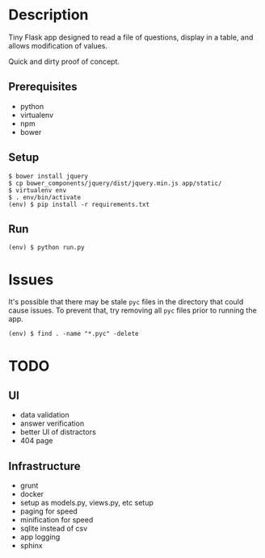 # Description

Tiny Flask app designed to read a file of questions, display in a table, and allows modification of values.

Quick and dirty proof of concept.

## Prerequisites

* python
* virtualenv
* npm
* bower

## Setup

    $ bower install jquery
    $ cp bower_components/jquery/dist/jquery.min.js app/static/
    $ virtualenv env
    $ . env/bin/activate
    (env) $ pip install -r requirements.txt

## Run

    (env) $ python run.py

# Issues

It's possible that there may be stale `pyc` files in the directory that could cause issues. To prevent that, try removing all `pyc` files prior to running the app.

    (env) $ find . -name "*.pyc" -delete

# TODO

## UI

* data validation
* answer verification
* better UI of distractors
* 404 page

## Infrastructure

* grunt
* docker
* setup as models.py, views.py, etc setup
* paging for speed
* minification for speed
* sqlite instead of csv
* app logging
* sphinx
